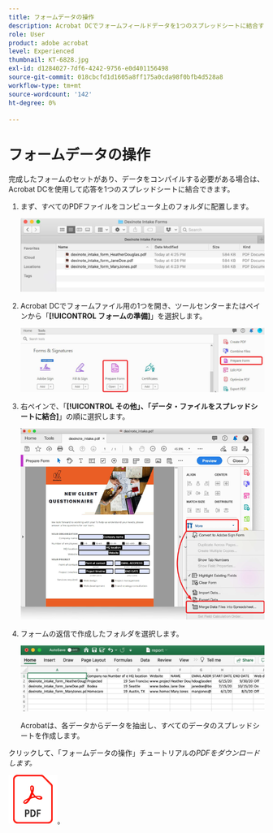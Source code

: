 ```yaml
---
title: フォームデータの操作
description: Acrobat DCでフォームフィールドデータを1つのスプレッドシートに結合する
role: User
product: adobe acrobat
level: Experienced
thumbnail: KT-6828.jpg
exl-id: d1284027-7df6-4242-9756-e0d401156498
source-git-commit: 018cbcfd1d1605a8ff175a0cda98f0bfb4d528a8
workflow-type: tm+mt
source-wordcount: '142'
ht-degree: 0%

---
```


# フォームデータの操作

完成したフォームのセットがあり、データをコンパイルする必要がある場合は、Acrobat DCを使用して応答を1つのスプレッドシートに結合できます。

1. まず、すべてのPDFファイルをコンピュータ上のフォルダに配置します。

   ![フォームデータの手順1](../assets/FormData_1.png)

1. Acrobat DCでフォームファイル用の1つを開き、ツールセンターまたはペインから「**[!UICONTROL フォームの準備]**」を選択します。

   ![フォームデータの手順2](../assets/FormData_2.png)

1. 右ペインで、「**[!UICONTROL その他」、「データ・ファイルをスプレッドシートに結合]**」の順に選択します。

   ![フォームデータの手順3](../assets/FormData_3.png)

1. フォームの返信で作成したフォルダを選択します。

   ![フォームデータの手順4](../assets/FormData_4.png)

   Acrobatは、各データからデータを抽出し、すべてのデータのスプレッドシートを作成します。

クリックして、「フォームデータの操作」チュートリアルの&#x200B;*PDFをダウンロードします。*

[![フォームデータの操作のチュートリアルをダウンロードします](../assets/acrobat_PDF_96.png)](../assets/AcrobatDCFormData.pdf)。
